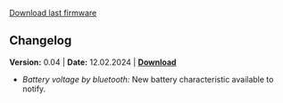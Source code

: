 <a btn href="https://flybeeper.com/fbrc4/app_update.0.04.bin" download>Download last firmware</a>

## Changelog

**Version:** 0.04 | **Date:** 12.02.2024 | [**Download**](https://flybeeper.com/fbrc4/app_update.0.04.bin)

- _Battery voltage by bluetooth:_ New battery characteristic available to notify.
